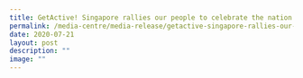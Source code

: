 ```yaml
---
title: GetActive! Singapore rallies our people to celebrate the nation’s 55th birthday
permalink: /media-centre/media-release/getactive-singapore-rallies-our-people-to-celebrate-the-nations-55th/
date: 2020-07-21
layout: post
description: ""
image: ""
---
```

